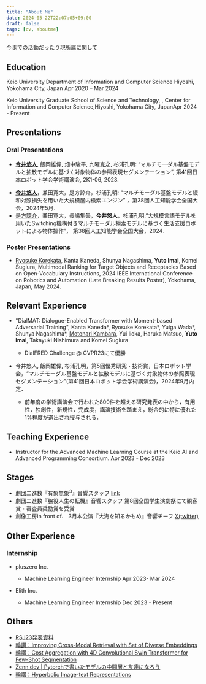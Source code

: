 ```yaml
---
title: "About Me"
date: 2024-05-22T22:07:05+09:00
draft: false
tags: [cv, aboutme]
---
```


<!-- <link rel="stylesheet" type="text/css" href="../main.css">
<!-- <link rel="stylesheet" href="output.css"> -->
<!-- mail icon -->
<!-- <span class="name">Yuto Imai</span>

<span class="info">

<div style="text-align: center;">
  <a href="mailto:ytim8812@keio.jp">
    <img src="https://simpleicons.org/icons/minutemailer.svg" alt="Mail" style="vertical-align: middle;">
    ytim8812@keio.jp
  </a>
  <a href="https://github.com/yutojubako">
    <img src="https://simpleicons.org/icons/github.svg" alt="GitHub" style="vertical-align: middle;">
    github.com/yutojubako
  </a>
</div> -->

<!-- </span> -->

今までの活動だったり現所属に関して

<!--more-->

## Education

Keio University <facalty>Department of Information and Computer Science </facalty><location> Hiyoshi, Yokohama City, Japan </location> <time> Apr 2020 – Mar 2024 </time>

Keio University<facalty> Graduate School of Science and Technology, , Center for Information and Conputer Science,</facalty><location>Hiyoshi, Yokohama City, Japan</location><time>Apr 2024 - Present</time>

## Presentations

### Oral Presentations

- <b><u>今井悠人</b></u>, 飯岡雄偉, 畑中駿平, 九曜克之, 杉浦孔明: “マルチモーダル基盤モデルと拡散モデルに基づく対象物体の参照表現セグメンテーション”, 第41回日本ロボット学会学術講演会, 2K1-06, 2023.

<!-- - <b><u>今井悠人</b></u>，“マルチモーダル基盤モデルと混合緩和損失を用いた大規模屋内検索エンジン”，AICカンファレンス，慶應義塾大学日吉キャンパス協生館AIC ラウンジ，神奈川，2024年3月7日発表済み． -->

- <b><u>今井悠人</b></u>，兼田寛大，是方諒介，杉浦孔明: “マルチモーダル基盤モデルと緩和対照損失を用いた大規模屋内検索エンジン” ，第38回人工知能学会全国大会，2024年5月．
- <u>是方諒介</u>，兼田寛大，長嶋隼矢，<b>今井悠人</b>，杉浦孔明:“大規模言語モデルを用いたSwitching機構付きマルチモーダル検索モデルに基づく生活支援ロボットによる物体操作”， 第38回人工知能学会全国大会，2024．

### Poster Presentations

- <u>Ryosuke Korekata</u>, Kanta Kaneda, Shunya Nagashima, <b>Yuto Imai</b>, Komei Sugiura,
Multimodal Ranking for Target Objects and Receptacles Based on Open-Vocabulary
Instructions, 2024 IEEE International Conference on Robotics and Automation (Late
Breaking Results Poster), Yokohama, Japan, May 2024.

## Relevant Experience

- "DialMAT: Dialogue-Enabled Transformer with Moment-based Adversarial Training", Kanta Kaneda*, Ryosuke Korekata*, Yuiga Wada*, Shunya Nagashima*, <u>Motonari Kambara</u>, Yui Iioka, Haruka Matsuo, <b>Yuto Imai</b>, Takayuki Nishimura and Komei Sugiura
  - DialFRED Challenge @ CVPR23にて優勝


- 今井悠人, 飯岡雄偉, 杉浦孔明，第5回優秀研究・技術賞，日本ロボット学会，“マルチモーダル基盤モデルと拡散モデルに基づく対象物体の参照表現セグメンテーション”(第41回日本ロボット学会学術講演会)，2024年9月内定．
  - 前年度の学術講演会で行われた800件を超える研究発表の中から，有用性，独創性，新規性，完成度，講演技術を踏まえ，総合的に特に優れた1%程度が選出され授与される．

## Teaching Experience

- Instructor for the Advanced Machine Learning Course at the Keio AI and Advanced Programming Consortium. <time> Apr 2023 - Dec 2023</time>
## Stages

- 劇団二進数『有象無象<sup>3</sup>』音響スタッフ [link](https://www.nishinsu.com/uzomuzo3.html)
- 劇団二進数『脇役人生の転機』音響スタッフ 第8回全国学生演劇祭にて観客賞・審査員奨励賞を受賞
- 創像工房in front of.　3月本公演『大海を知るかもめ』音響チーフ [X(twitter)](https://twitter.com/sozo_kamome)

## Other Experience

### Internship

- pluszero Inc.
  - Machine Learning Engineer Internship <time> Apr 2023- Mar 2024</time>

- Elith Inc.
  - Machine Learning Engineer Internship <time> Dec 2023 - Present</time>

## Others

- [RSJ23発表資料](https://speakerdeck.com/keio_smilab/rsj23-referring-expression-segmentation-based-on-multimodal-foundation-models-and-diffusion-models)
- [輪講：Improving Cross-Modal Retrieval with Set of Diverse Embeddings](https://speakerdeck.com/keio_smilab/journal-club-improving-cross-modal-retrieval-with-set-of-diverse-embeddings)
- [輪講：Cost Aggregation with 4D Convolutional Swin Transformer for Few-Shot Segmentation](https://speakerdeck.com/keio_smilab/journal-club-cost-aggregation-with-4d-convolutional-swin-transformer-for-few-shot-segmentation)
- [Zenn.dev | Pytorchで書いたモデルの中間層と友達になろう](https://zenn.dev/aimairesearch/articles/df781b4b8ade4f)
- [輪講：Hyperbolic Image-text Representations](https://speakerdeck.com/keio_smilab/journal-club-hyperbolic-image-text-representations)
